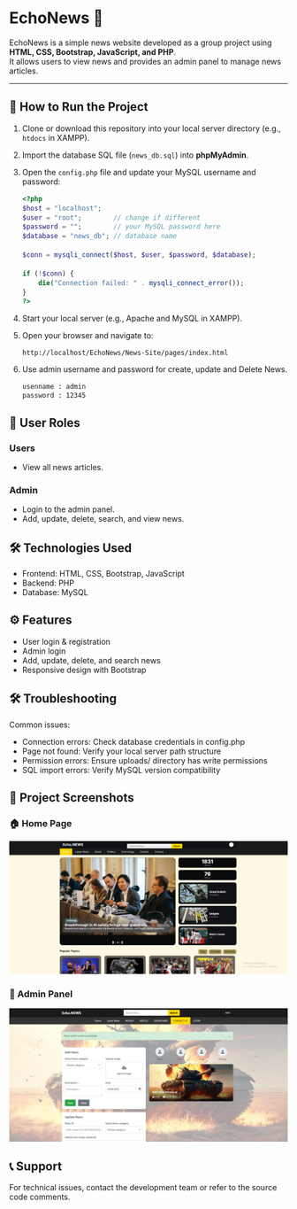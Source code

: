 # EchoNews 📰

EchoNews is a simple news website developed as a group project using **HTML, CSS, Bootstrap, JavaScript, and PHP**.  
It allows users to view news and provides an admin panel to manage news articles.

---

## 🚀 How to Run the Project

1. Clone or download this repository into your local server directory (e.g., `htdocs` in XAMPP).
2. Import the database SQL file (`news_db.sql`) into **phpMyAdmin**.
3. Open the `config.php` file and update your MySQL username and password:

   ```php
   <?php
   $host = "localhost";
   $user = "root";        // change if different
   $password = "";        // your MySQL password here
   $database = "news_db"; // database name

   $conn = mysqli_connect($host, $user, $password, $database);

   if (!$conn) {
       die("Connection failed: " . mysqli_connect_error());
   }
   ?>
4. Start your local server (e.g., Apache and MySQL in XAMPP).
5. Open your browser and navigate to:
   ```
   http://localhost/EchoNews/News-Site/pages/index.html
6. Use admin username and password for create, update and Delete News.
    ```
    usenname : admin
    password : 12345

## 👥 User Roles

### Users
- View all news articles.

### Admin
- Login to the admin panel.
- Add, update, delete, search, and view news.

## 🛠️ Technologies Used
- Frontend: HTML, CSS, Bootstrap, JavaScript
- Backend: PHP
- Database: MySQL

## ⚙️ Features
- User login & registration  
- Admin login  
- Add, update, delete, and search news  
- Responsive design with Bootstrap

 ##  🛠️ Troubleshooting
Common issues:
- Connection errors: Check database credentials in config.php
- Page not found: Verify your local server path structure
- Permission errors: Ensure uploads/ directory has write permissions
- SQL import errors: Verify MySQL version compatibility

## 📸 Project Screenshots

### 🏠 Home Page
![Home Page](screenshots/index.png)

### 📰 Admin Panel
![Admin Panel](screenshots/admin.png)

## 📞 Support
For technical issues, contact the development team or refer to the source code comments.
